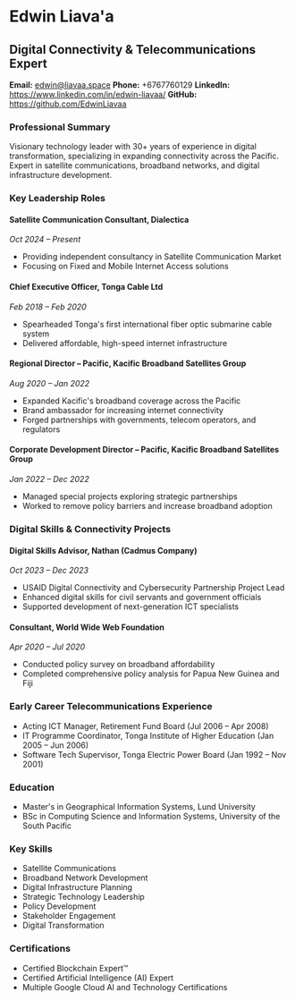 # Edwin Liava'a
## Digital Connectivity & Telecommunications Expert

**Email:** edwin@liavaa.space
**Phone:** +6767760129
**LinkedIn:** https://www.linkedin.com/in/edwin-liavaa/
**GitHub:** https://github.com/EdwinLiavaa

### Professional Summary
Visionary technology leader with 30+ years of experience in digital transformation, specializing in expanding connectivity across the Pacific. Expert in satellite communications, broadband networks, and digital infrastructure development.

### Key Leadership Roles

#### Satellite Communication Consultant, Dialectica
*Oct 2024 – Present*
- Providing independent consultancy in Satellite Communication Market
- Focusing on Fixed and Mobile Internet Access solutions

#### Chief Executive Officer, Tonga Cable Ltd
*Feb 2018 – Feb 2020*
- Spearheaded Tonga's first international fiber optic submarine cable system
- Delivered affordable, high-speed internet infrastructure

#### Regional Director – Pacific, Kacific Broadband Satellites Group
*Aug 2020 – Jan 2022*
- Expanded Kacific's broadband coverage across the Pacific
- Brand ambassador for increasing internet connectivity
- Forged partnerships with governments, telecom operators, and regulators

#### Corporate Development Director – Pacific, Kacific Broadband Satellites Group
*Jan 2022 – Dec 2022*
- Managed special projects exploring strategic partnerships
- Worked to remove policy barriers and increase broadband adoption

### Digital Skills & Connectivity Projects

#### Digital Skills Advisor, Nathan (Cadmus Company)
*Oct 2023 – Dec 2023*
- USAID Digital Connectivity and Cybersecurity Partnership Project Lead
- Enhanced digital skills for civil servants and government officials
- Supported development of next-generation ICT specialists

#### Consultant, World Wide Web Foundation
*Apr 2020 – Jul 2020*
- Conducted policy survey on broadband affordability
- Completed comprehensive policy analysis for Papua New Guinea and Fiji

### Early Career Telecommunications Experience
- Acting ICT Manager, Retirement Fund Board (Jul 2006 – Apr 2008)
- IT Programme Coordinator, Tonga Institute of Higher Education (Jan 2005 – Jun 2006)
- Software Tech Supervisor, Tonga Electric Power Board (Jan 1992 – Nov 2001)

### Education
- Master's in Geographical Information Systems, Lund University
- BSc in Computing Science and Information Systems, University of the South Pacific

### Key Skills
- Satellite Communications
- Broadband Network Development
- Digital Infrastructure Planning
- Strategic Technology Leadership
- Policy Development
- Stakeholder Engagement
- Digital Transformation

### Certifications
- Certified Blockchain Expert™
- Certified Artificial Intelligence (AI) Expert
- Multiple Google Cloud AI and Technology Certifications
